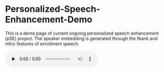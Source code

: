 # Personalized-Speech-Enhancement-Demo
This is a demo page of current ongoing personalized speech enhancement (pSE) project. The speaker embedding is generated through the fbank and mfcc features of enrollment speech.

​<audio id="audio" controls="" preload="none">
      <source id="mp3" src="https://github.com/ZhongshuHou/Personalized-Speech-Enhancement-Demo/assets/103247057/b7ff33e5-6a72-46bb-a6b5-fd04016b942b">
</audio>



